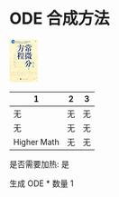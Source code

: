 # ODE 合成方法

![Icon](e106ab08438ec984d938b467c3f16769.jpg)

|1|2|3|
|----|-----|-----|
|无|无|无|
|无|无|无|
|Higher Math|无|无|

是否需要加热: 是

生成 ODE \* 数量 1
<br/> <br/> <br/> 

